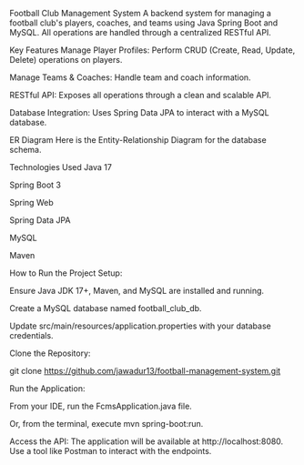 Football Club Management System
A backend system for managing a football club's players, coaches, and teams using Java Spring Boot and MySQL. All operations are handled through a centralized RESTful API.

Key Features
Manage Player Profiles: Perform CRUD (Create, Read, Update, Delete) operations on players.

Manage Teams & Coaches: Handle team and coach information.

RESTful API: Exposes all operations through a clean and scalable API.

Database Integration: Uses Spring Data JPA to interact with a MySQL database.

ER Diagram
Here is the Entity-Relationship Diagram for the database schema.

Technologies Used
Java 17

Spring Boot 3

Spring Web

Spring Data JPA

MySQL

Maven

How to Run the Project
Setup:

Ensure Java JDK 17+, Maven, and MySQL are installed and running.

Create a MySQL database named football_club_db.

Update src/main/resources/application.properties with your database credentials.

Clone the Repository:

git clone https://github.com/jawadur13/football-management-system.git

Run the Application:

From your IDE, run the FcmsApplication.java file.

Or, from the terminal, execute mvn spring-boot:run.

Access the API:
The application will be available at http://localhost:8080. Use a tool like Postman to interact with the endpoints.